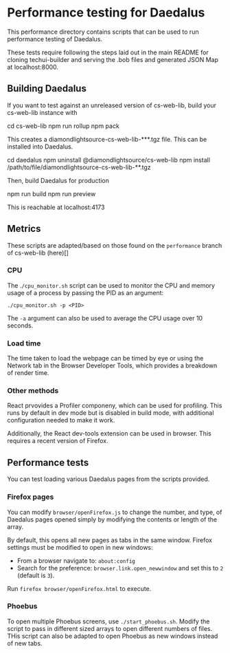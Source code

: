 # Performance testing for Daedalus

This performance directory contains scripts that can be used to run performance testing of Daedalus.

These tests require following the steps laid out in the main README for cloning techui-builder and serving the .bob files and generated JSON Map at localhost:8000.

## Building Daedalus

If you want to test against an unreleased version of cs-web-lib, build your cs-web-lib instance with

   cd cs-web-lib
   npm run rollup
   npm pack

This creates a diamondlightsource-cs-web-lib-***.tgz file. This can be installed into Daedalus.

   cd daedalus
   npm uninstall @diamondlightsource/cs-web-lib
   npm install /path/to/file/diamondlightsource-cs-web-lib-**.tgz

Then, build Daedalus for production

   npm run build
   npm run preview
   
This is reachable at localhost:4173

## Metrics

These scripts are adapted/based on those found on the `performance` branch of cs-web-lib (here)[]

### CPU
The .`/cpu_monitor.sh` script can be used to monitor the CPU and memory usage of a process by passing the PID as an argument:

	./cpu_monitor.sh -p <PID>

The `-a` argument can also be used to average the CPU usage over 10 seconds.

### Load time

The time taken to load the webpage can be timed by eye or using the Network tab in the Browser Developer Tools, which provides a breakdown of render time.

### Other methods

React prvovides a Profiler componeny, which can be used for profiling. This runs by default in dev mode but is disabled in build mode, with additional configuration needed to make it work.

Additionally, the React dev-tools extension can be used in browser. This requires a recent version of Firefox.

## Performance tests

You can test loading various Daedalus pages from the scripts provided.

### Firefox pages

You can modify `browser/openFirefox.js` to change the number, and type, of Daedalus pages opened simply by modifying the contents or length of the array.

By default, this opens all new pages as tabs in the same window. Firefox settings must be modified to open in new windows:

- From a browser navigate to: `about:config`
- Search for the preference: `browser.link.open_newwindow` and set this to `2` (default is `3`).

Run `firefox browser/openFirefox.html` to execute.

### Phoebus

To open multiple Phoebus screens, use `./start_phoebus.sh`. Modify the script to pass in different sized arrays to open different numbers of files. THis script can also be adapted to open Phoebus as new windows instead of new tabs.

